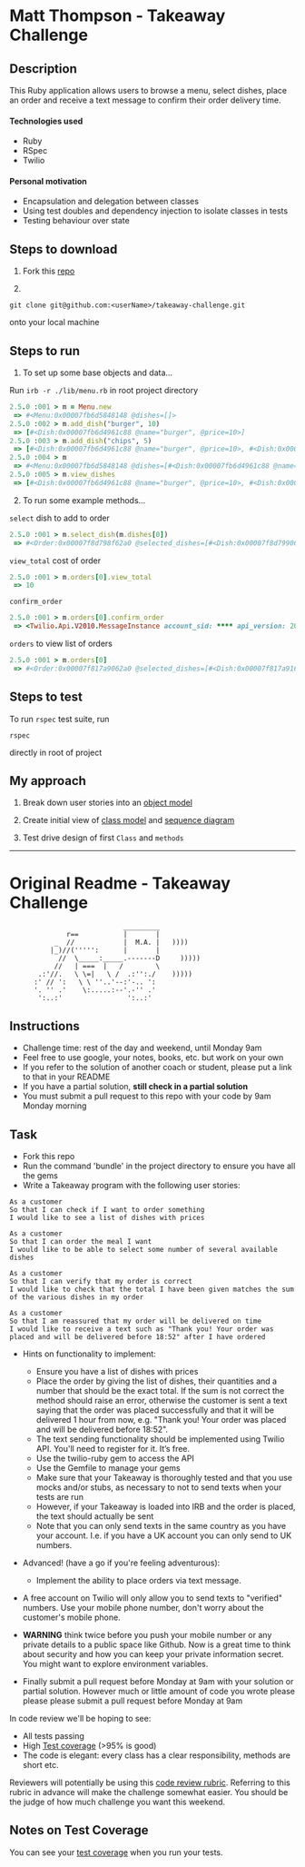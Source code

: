 Matt Thompson - Takeaway Challenge
==================================

## Description

This Ruby application allows users to browse a menu, select dishes, place an order and receive a text message to confirm their order delivery time.


#### Technologies used

- Ruby
- RSpec
- Twilio


#### Personal motivation

- Encapsulation and delegation between classes
- Using test doubles and dependency injection to isolate classes in tests
- Testing behaviour over state


## Steps to download

1. Fork this [repo](https://github.com/mattTea/takeaway-challenge)

2. 
```
git clone git@github.com:<userName>/takeaway-challenge.git
```
onto your local machine


## Steps to run

1. To set up some base objects and data...

Run `irb -r ./lib/menu.rb` in root project directory

```ruby
2.5.0 :001 > m = Menu.new
 => #<Menu:0x00007fb6d5848148 @dishes=[]> 
2.5.0 :002 > m.add_dish("burger", 10)
 => [#<Dish:0x00007fb6d4961c88 @name="burger", @price=10>] 
2.5.0 :003 > m.add_dish("chips", 5)
 => [#<Dish:0x00007fb6d4961c88 @name="burger", @price=10>, #<Dish:0x00007fb6d49506e0 @name="chips", @price=5>] 
2.5.0 :004 > m
 => #<Menu:0x00007fb6d5848148 @dishes=[#<Dish:0x00007fb6d4961c88 @name="burger", @price=10>, #<Dish:0x00007fb6d49506e0 @name="chips", @price=5>]> 
2.5.0 :005 > m.view_dishes
 => [#<Dish:0x00007fb6d4961c88 @name="burger", @price=10>, #<Dish:0x00007fb6d49506e0 @name="chips", @price=5>] 

```

2. To run some example methods...

`select` dish to add to order
```ruby
2.5.0 :001 > m.select_dish(m.dishes[0])
 => #<Order:0x00007f8d798f62a0 @selected_dishes=[#<Dish:0x00007f8d799068d0 @name="burger", @price=10>], @confirmed=false, 
```

`view_total` cost of order
```ruby
2.5.0 :001 > m.orders[0].view_total
 => 10
```

`confirm_order`
```ruby
2.5.0 :001 > m.orders[0].confirm_order
 => <Twilio.Api.V2010.MessageInstance account_sid: **** api_version: 2010-04-01 body: Sent from your Twilio trial account - Thank you! Your order was placed and will be delivered before 14:59 date_created: 2019-03-17 13:59:10 +0000 date_updated: 2019-03-17 13:59:10 +0000 date_sent:  direction: outbound-api error_code: 0 error_message:  from: **** messaging_service_sid:  num_media: 0 num_segments: 1 price: 0.0 price_unit: USD sid: **** status: queued subresource_uris: {"media"=>"/2010-04-01/Accounts/****/Media.json"} to: **** uri: /2010-04-01/Accounts/****.json>
```
`orders` to view list of orders
```ruby
2.5.0 :001 > m.orders[0]
 => #<Order:0x00007f817a9062a0 @selected_dishes=[#<Dish:0x00007f817a9168a8 @name="burger", @price=10>, #<Dish:0x00007f817a90e630 @name="chips", @price=5>, #<Dish:0x00007f817a90e630 @name="chips", @price=5>], @confirmed=true, @total=20> 
```


## Steps to test

To run `rspec` test suite, run
```
rspec
```
directly in root of project


## My approach

1. Break down user stories into an [object model](https://github.com/mattTea/takeaway-challenge/blob/master/problem/user_stories.md)

2. Create initial view of [class model](https://github.com/mattTea/takeaway-challenge/blob/master/problem/takeaway_class_model.jpg) and [sequence diagram](https://github.com/mattTea/takeaway-challenge/blob/master/problem/takeaway_sequence_diagram.jpg)

3. Test drive design of first `Class` and `methods`


------



Original Readme - Takeaway Challenge
====================================
```
                            _________
              r==           |       |
           _  //            |  M.A. |   ))))
          |_)//(''''':      |       |
            //  \_____:_____.-------D     )))))
           //   | ===  |   /        \
       .:'//.   \ \=|   \ /  .:'':./    )))))
      :' // ':   \ \ ''..'--:'-.. ':
      '. '' .'    \:.....:--'.-'' .'
       ':..:'                ':..:'

 ```

Instructions
-------

* Challenge time: rest of the day and weekend, until Monday 9am
* Feel free to use google, your notes, books, etc. but work on your own
* If you refer to the solution of another coach or student, please put a link to that in your README
* If you have a partial solution, **still check in a partial solution**
* You must submit a pull request to this repo with your code by 9am Monday morning

Task
-----

* Fork this repo
* Run the command 'bundle' in the project directory to ensure you have all the gems
* Write a Takeaway program with the following user stories:

```
As a customer
So that I can check if I want to order something
I would like to see a list of dishes with prices

As a customer
So that I can order the meal I want
I would like to be able to select some number of several available dishes

As a customer
So that I can verify that my order is correct
I would like to check that the total I have been given matches the sum of the various dishes in my order

As a customer
So that I am reassured that my order will be delivered on time
I would like to receive a text such as "Thank you! Your order was placed and will be delivered before 18:52" after I have ordered
```

* Hints on functionality to implement:
  * Ensure you have a list of dishes with prices
  * Place the order by giving the list of dishes, their quantities and a number that should be the exact total. If the sum is not correct the method should raise an error, otherwise the customer is sent a text saying that the order was placed successfully and that it will be delivered 1 hour from now, e.g. "Thank you! Your order was placed and will be delivered before 18:52".
  * The text sending functionality should be implemented using Twilio API. You'll need to register for it. It’s free.
  * Use the twilio-ruby gem to access the API
  * Use the Gemfile to manage your gems
  * Make sure that your Takeaway is thoroughly tested and that you use mocks and/or stubs, as necessary to not to send texts when your tests are run
  * However, if your Takeaway is loaded into IRB and the order is placed, the text should actually be sent
  * Note that you can only send texts in the same country as you have your account. I.e. if you have a UK account you can only send to UK numbers.

* Advanced! (have a go if you're feeling adventurous):
  * Implement the ability to place orders via text message.

* A free account on Twilio will only allow you to send texts to "verified" numbers. Use your mobile phone number, don't worry about the customer's mobile phone.

* **WARNING** think twice before you push your mobile number or any private details to a public space like Github. Now is a great time to think about security and how you can keep your private information secret. You might want to explore environment variables.

* Finally submit a pull request before Monday at 9am with your solution or partial solution.  However much or little amount of code you wrote please please please submit a pull request before Monday at 9am


In code review we'll be hoping to see:

* All tests passing
* High [Test coverage](https://github.com/makersacademy/course/blob/master/pills/test_coverage.md) (>95% is good)
* The code is elegant: every class has a clear responsibility, methods are short etc.

Reviewers will potentially be using this [code review rubric](docs/review.md).  Referring to this rubric in advance will make the challenge somewhat easier.  You should be the judge of how much challenge you want this weekend.

Notes on Test Coverage
------------------

You can see your [test coverage](https://github.com/makersacademy/course/blob/master/pills/test_coverage.md) when you run your tests.
